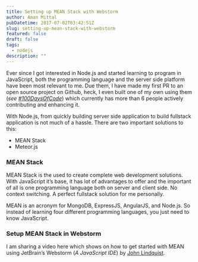 ```yaml
---
title: Setting up MEAN Stack with Webstorm
author: Aman Mittal
pubDatetime: 2017-07-02T03:42:51Z
slug: setting-up-mean-stack-with-webstorm
featured: false
draft: false
tags:
  - nodejs
description: ""
---
```


Ever since I got interested in Node.js and started learning to program in JavaScript, both the programming language and the server side platform have been most relevant to me. Due them, I have made my first PR to an open source project on Github, heck, I even built one of my own using them (_see_ [_#100DaysOfCode_](https://github.com/freeCodeCamp/100DaysOfCode-twitter-bot)) which currently has more than 6 people actively contributing and enhancing it.

With Node.js, from quickly building server side application to build fullstack application is not much of a hassle. There are two important solutions to this:

- MEAN Stack
- Meteor.js

### MEAN Stack

MEAN Stack is the used to create complete web development solutions. With JavaScript it’s base, it has lot of advantages to offer and the important of all is one programming language both on server and client side. No context switching. A perfect fullstack solution for me personally.

MEAN is an acronym for MongoDB, ExpressJS, AngularJS, and Node.js. So instead of learning four different programming languages, you just need to know JavaScript.

### Setup MEAN Stack in Webstorm

I am sharing a video here which shows on how to get started with MEAN using JetBrain’s Webstorm (_A JavaScript IDE_) by [John Lindquist](https://www.youtube.com/watch?feature=player_embedded&v=JnMvok0Yks8).
